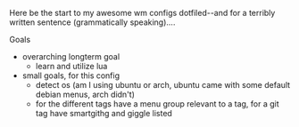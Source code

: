Here be the start to my awesome wm configs dotfiled--and for a terribly written sentence (grammatically speaking)....

Goals

- overarching longterm goal
  - learn and utilize lua
- small goals, for this config
  - detect os (am I using ubuntu or arch, ubuntu came with some default debian menus, arch didn't)
  - for the different tags have a menu group relevant to a tag, for a git tag have smartgithg and giggle listed
